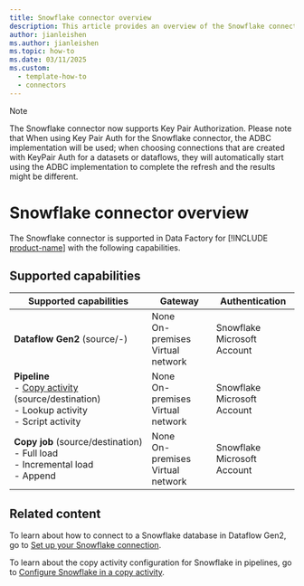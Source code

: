 ```yaml
---
title: Snowflake connector overview
description: This article provides an overview of the Snowflake connector in Microsoft Fabric.
author: jianleishen
ms.author: jianleishen
ms.topic: how-to
ms.date: 03/11/2025
ms.custom:
  - template-how-to
  - connectors
---
```


> [!NOTE]
> The Snowflake connector now supports Key Pair Authorization. Please note that When using Key Pair Auth for the Snowflake connector, the ADBC implementation will be used; when choosing connections that are created with KeyPair Auth for a datasets or dataflows, they will automatically start using the ADBC implementation to complete the refresh and the results might be different. 

# Snowflake connector overview

The Snowflake connector is supported in Data Factory for [!INCLUDE [product-name](../includes/product-name.md)] with the following capabilities.

## Supported capabilities

| Supported capabilities| Gateway | Authentication|
|---------| --------| --------|
| **Dataflow Gen2** (source/-)|None<br> On-premises<br> Virtual network |Snowflake<br> Microsoft Account |
| **Pipeline**<br>- [Copy activity](connector-snowflake-copy-activity.md) (source/destination) <br>- Lookup activity  <br>- Script activity |None<br> On-premises<br> Virtual network |Snowflake<br> Microsoft Account |
| **Copy job** (source/destination) <br>- Full load<br>- Incremental load<br>- Append |None<br> On-premises<br> Virtual network |Snowflake<br> Microsoft Account |

## Related content

To learn about how to connect to a Snowflake database in Dataflow Gen2, go to [Set up your Snowflake connection](connector-snowflake.md).


To learn about the copy activity configuration for Snowflake in pipelines, go to [Configure Snowflake in a copy activity](connector-snowflake-copy-activity.md).

